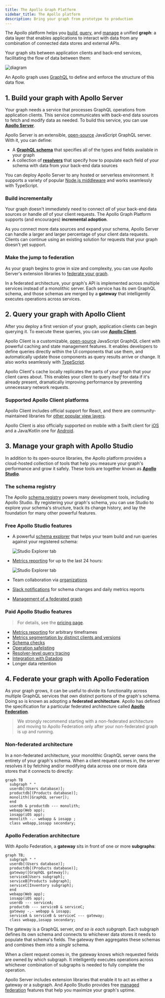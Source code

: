 ```yaml
---
title: The Apollo Graph Platform
sidebar_title: The Apollo platform
description: Bring your graph from prototype to production
---
```


The Apollo platform helps you [build](#1-build-your-graph-with-apollo-server), [query](#2-query-your-graph-with-apollo-client), and [manage](#3-manage-your-graph-with-apollo-studio) a unified **graph**: a data layer that enables applications to interact with data from any combination of connected data stores and external APIs.

Your graph sits between application clients and back-end services, facilitating the flow of data between them:

![diagram](../images/index-diagram.svg)

An Apollo graph uses [GraphQL](./benefits/) to define and enforce the structure of this data flow.


## 1. Build your graph with Apollo Server

Your graph needs a service that processes GraphQL operations from application clients. This service communicates with back-end data sources to fetch and modify data as needed. To build this service, you can use [**Apollo Server**](https://www.apollographql.com/docs/apollo-server/).

Apollo Server is an extensible, [open-source](https://github.com/apollographql/apollo-server) JavaScript GraphQL server. With it, you can define:

* A [**GraphQL schema**](https://www.apollographql.com/docs/apollo-server/schema/schema/) that specifies all of the types and fields available in your graph
* A collection of [**resolvers**](https://www.apollographql.com/docs/apollo-server/data/resolvers/) that specify how to populate each field of your schema with data from your back-end data sources

You can deploy Apollo Server to any hosted or serverless environment. It supports a variety of popular [Node.js middleware](https://www.apollographql.com/docs/apollo-server/integrations/middleware/) and works seamlessly with TypeScript.

### Build incrementally

Your graph doesn't immediately need to connect _all_ of your back-end data sources or handle _all_ of your client requests. The Apollo Graph Platform supports (and encourages) **incremental adoption**.

As you connect more data sources and expand your schema, Apollo Server can handle a larger and larger percentage of your client data requests. Clients can continue using an existing solution for requests that your graph doesn't yet support.

### Make the jump to federation

As your graph begins to grow in size and complexity, you can use Apollo Server's extension libraries to [federate your graph](#4-federate-your-graph-with-apollo-federation).

In a federated architecture, your graph's API is implemented across multiple services instead of a monolithic server. Each service has its own GraphQL schema, and those schemas are merged by a **gateway** that intelligently executes operations across services.

## 2. Query your graph with Apollo Client

After you deploy a first version of your graph, application clients can begin querying it. To execute these queries, you can use [**Apollo Client**](https://www.apollographql.com/docs/react/).

Apollo Client is a customizable, [open-source](https://github.com/apollographql/apollo-client) JavaScript GraphQL client with powerful caching and state management features. It enables developers to define queries directly within the UI components that use them, and automatically update those components as query results arrive or change. It also works seamlessly with [TypeScript](https://www.apollographql.com/docs/react/development-testing/static-typing/).

Apollo Client's cache locally replicates the parts of your graph that your client cares about. This enables your client to query _itself_ for data if it's already present, dramatically improving performance by preventing unnecessary network requests.

### Supported Apollo Client platforms

Apollo Client includes official support for React, and there are community-maintained libraries for [other popular view layers](https://www.apollographql.com/docs/react/integrations/integrations/).

Apollo Client is also officially supported on mobile with a Swift client for [iOS](https://www.apollographql.com/docs/ios/) and a Java/Kotlin one for [Android](https://www.apollographql.com/docs/android/).

## 3. Manage your graph with Apollo Studio

In addition to its open-source libraries, the Apollo platform provides a cloud-hosted collection of tools that help you measure your graph's performance and grow it safely. These tools are together known as [**Apollo Studio**](https://www.apollographql.com/docs/studio/).

### The schema registry

The Apollo [schema registry](https://www.apollographql.com/docs/studio/schema-registry/) powers many development tools, including Apollo Studio. By registering your graph's schema, you can use Studio to explore your schema's structure, track its change history, and lay the foundation for many other powerful features.

### Free Apollo Studio features

* A powerful [schema explorer](https://www.apollographql.com/docs/studio/explorer/) that helps your team build and run queries against your registered schema:

    <img src="../img/explorer-tab.jpg" alt="Studio Explorer tab" class="screenshot" />

* [Metrics reporting](https://www.apollographql.com/docs/studio/setup-analytics/) for up to the last 24 hours:

    <img src="../img/operations-tab.jpg" alt="Studio Explorer tab" class="screenshot" />

* Team collaboration via [organizations](https://www.apollographql.com/docs/studio/org/organizations/)
* [Slack notifications](https://www.apollographql.com/docs/studio/slack-integration/) for schema changes and daily metrics reports
* [Management of a federated graph](https://www.apollographql.com/docs/federation/managed-federation/overview/)

### Paid Apollo Studio features

> For details, see the [pricing page](https://www.apollographql.com/pricing/).

* [Metrics reporting](https://www.apollographql.com/docs/studio/setup-analytics/) for arbitrary timeframes
* [Metrics segmentation by distinct clients and versions](https://www.apollographql.com/docs/studio/client-awareness/)
* [Schema checks](https://www.apollographql.com/docs/studio/schema-checks/)
* [Operation safelisting](https://www.apollographql.com/docs/studio/operation-registry/)
* [Resolver-level query tracing](https://www.apollographql.com/docs/studio/performance/)
* [Integration with Datadog](https://www.apollographql.com/docs/studio/datadog-integration/)
* Longer data retention

## 4. Federate your graph with Apollo Federation

As your graph grows, it can be useful to divide its functionality across multiple GraphQL services that own distinct portions of the graph's schema. Doing so is known as adopting a **federated architecture**. Apollo has defined the specification for a particular federated architecture called [**Apollo Federation**](https://www.apollographql.com/docs/apollo-server/federation/introduction/).

> We strongly recommend starting with a non-federated architecture and moving to Apollo Federation only after your non-federated graph is up and running.

### Non-federated architecture

In a non-federated architecture, your monolithic GraphQL server owns the entirety of your graph's schema. When a client request comes in, the server resolves it by fetching and/or modifying data across one or more data stores that it connects to directly:

```mermaid
graph TB
  subgraph " "
  userdb[(Users database)];
  productdb[(Products database)];
  monolith([GraphQL server]);
  end
  userdb & productdb --- monolith;
  webapp(Web app);
  iosapp(iOS app);
  monolith -.- webapp & iosapp ;
  class webapp,iosapp secondary;
```

### Apollo Federation architecture

With Apollo Federation, a **gateway** sits in front of one or more **subgraphs**:

```mermaid
graph TB;
  subgraph " "
  userdb[(Users database)];
  productdb[(Products database)];
  gateway([GraphQL gateway]);
  serviceA[Users subgraph];
  serviceB[Products subgraph];
  serviceC[Inventory subgraph];
  end
  webapp(Web app);
  iosapp(iOS app);
  userdb --- serviceA;
  productdb --- serviceB & serviceC;
  gateway -.- webapp & iosapp;
  serviceA & serviceB & serviceC --- gateway;
  class webapp,iosapp secondary;
```

The gateway is a GraphQL server, _and so is each subgraph_. Each subgraph defines its own schema and connects to whichever data stores it needs to populate that schema's fields. The gateway then aggregates these schemas and combines them into a _single_ schema.

When a client request comes in, the gateway knows which requested fields are owned by which subgraph. It intelligently executes operations across whichever combination of subgraphs is needed to fully complete the operation.

Apollo Server includes extension libraries that enable it to act as either a gateway or a subgraph. And Apollo Studio provides free [managed federation](https://www.apollographql.com/docs/studio/managed-federation/overview/) features that help you maximize your graph's uptime.
